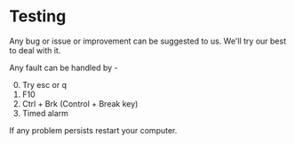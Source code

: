 Testing
=======

Any bug or issue or improvement can be suggested to us.
We'll try our best to deal with it.

Any fault can be handled by -

0. Try esc or q
1. F10
2. Ctrl + Brk (Control + Break key)
3. Timed alarm

If any problem persists restart your computer.
